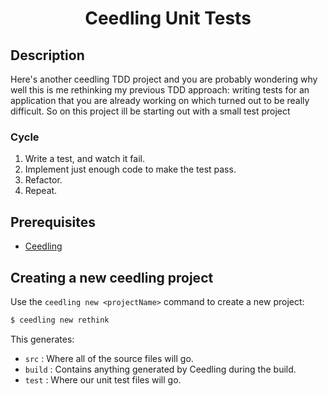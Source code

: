 <center>
    <h1><b> Ceedling Unit Tests </b></h1>
</center>

## <b>Description</b>
Here's another ceedling TDD project and you are probably wondering why well this is me rethinking my previous TDD approach: writing tests for an application that you are already working on which turned out to be really difficult. So on this project ill be starting out with a small test project
### Cycle
1. Write a test, and watch it fail.
2. Implement just enough code to make the test pass.
3. Refactor.
4. Repeat.
## <b>Prerequisites</b>
- [Ceedling](http://www.throwtheswitch.org/ceedling)

## <b>Creating a new ceedling project</b>
Use the `ceedling new <projectName>` command to create a new project:
```bash
$ ceedling new rethink
```
This generates:
- `src` : Where all of the source files will go.
- `build` :  Contains anything generated by Ceedling during the build.
- `test` : Where our unit test files will go.
